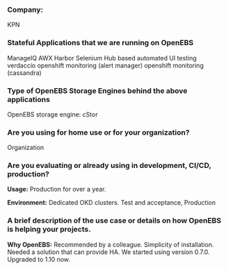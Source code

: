 ### Company:
KPN

### Stateful Applications that we are running on OpenEBS
ManageIQ
AWX
Harbor
Selenium Hub based automated UI testing
verdaccio
openshift monitoring (alert manager)
openshift monitoring (cassandra)

### Type of OpenEBS Storage Engines behind the above applications
OpenEBS storage engine: cStor

### Are you using for home use or for your organization?
Organization

### Are you evaluating or already using in development, CI/CD, production?

**Usage:** Production for over a year.

**Environment:** Dedicated OKD clusters. Test and acceptance, Production

### A brief description of the use case or details on how OpenEBS is helping your projects.

**Why OpenEBS:** Recommended by a colleague. Simplicity of installation. Needed a solution that can provide HA. We started using version 0.7.0. Upgraded to 1.10 now.
